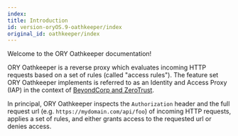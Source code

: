 ```yaml
---
index: 
title: Introduction
id: version-oryOS.9-oathkeeper/index
original_id: oathkeeper/index
---
```


Welcome to the ORY Oathkeeper documentation!

ORY Oathkeeper is a reverse proxy which evaluates incoming HTTP requests based on a set of rules (called "access rules").
The feature set ORY Oathkeeper implements is referred to as an Identity and Access Proxy (IAP) in the context
of [BeyondCorp and ZeroTrust](https://www.beyondcorp.com).

In principal, ORY Oathkeeper inspects the `Authorization` header and the full request url (e.g. `https://mydomain.com/api/foo`)
of incoming HTTP requests, applies a set of rules, and either grants access to the requested url or denies access.
